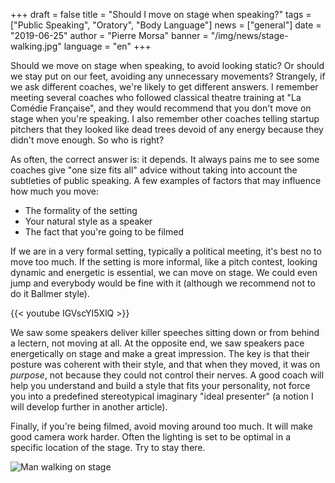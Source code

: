 +++
draft = false
title = "Should I move on stage when speaking?"
tags = ["Public Speaking", "Oratory", "Body Language"]
news = ["general"]
date = "2019-06-25"
author = "Pierre Morsa"
banner = "/img/news/stage-walking.jpg"
language = "en"
+++

Should we move on stage when speaking, to avoid looking static? Or should we stay put on our feet, avoiding any unnecessary movements? Strangely, if we ask different coaches, we're likely to get different answers. I remember meeting several coaches who followed classical theatre training at "La Comédie Française", and they would recommend that you don't move on stage when you're speaking. I also remember other coaches telling startup pitchers that they looked like dead trees devoid of any energy because they didn't move enough. So who is right? 

As often, the correct answer is: it depends. It always pains me to see some coaches give "one size fits all" advice without taking into account the subtleties of public speaking. A few examples of factors that may influence how much you move:

* The formality of the setting
* Your natural style as a speaker
* The fact that you're going to be filmed

If we are in a very formal setting, typically a political meeting, it's best no to move too much. If the setting is more informal, like a pitch contest, looking dynamic and energetic is essential, we can move on stage. We could even jump and everybody would be fine with it (although we recommend not to do it Ballmer style).

{{< youtube IGVscYI5XlQ >}}

We saw some speakers deliver killer speeches sitting down or from behind a lectern, not moving at all. At the opposite end, we saw speakers pace energetically on stage and make a great impression. The key is that their posture was coherent with their style, and that when they moved, it was on *purpose*, not because they could not control their nerves. A good coach will help you understand and build a style that fits your personality, not force you into a predefined stereotypical imaginary "ideal presenter" (a notion I will develop further in another article).

Finally, if you're being filmed, avoid moving around too much. It will make good camera work harder. Often the lighting is set to be optimal in a specific location of the stage. Try to stay there.

![Man walking on stage](/img/news/stage-walking.jpg)
